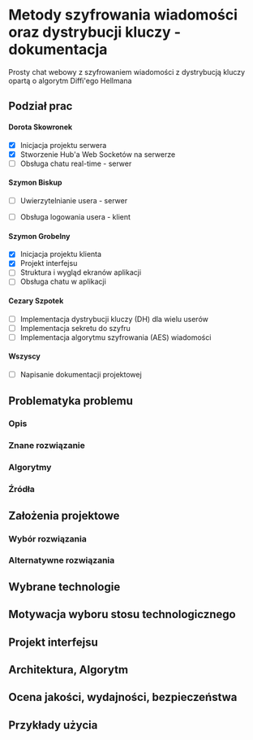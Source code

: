 # Metody szyfrowania wiadomości oraz dystrybucji kluczy - dokumentacja
Prosty chat webowy z szyfrowaniem wiadomości z dystrybucją kluczy opartą o algorytm Diffi'ego Hellmana

## Podział prac

#### Dorota Skowronek

- [x] Inicjacja projektu serwera
- [x] Stworzenie Hub'a Web Socketów na serwerze
- [ ] Obsługa chatu real-time - serwer

#### Szymon Biskup

- [ ] Uwierzytelnianie usera - serwer
- [ ] Obsługa logowania usera - klient


#### Szymon Grobelny

- [x] Inicjacja projektu klienta
- [x] Projekt interfejsu
- [ ] Struktura i wygląd ekranów aplikacji
- [ ] Obsługa chatu w aplikacji

#### Cezary Szpotek

- [ ] Implementacja dystrybucji kluczy (DH) dla wielu userów
- [ ] Implementacja sekretu do szyfru
- [ ] Implementacja algorytmu szyfrowania (AES) wiadomości

#### Wszyscy

- [ ] Napisanie dokumentacji projektowej

## Problematyka problemu

### Opis

### Znane rozwiązanie

### Algorytmy

### Źródła

## Założenia projektowe

### Wybór rozwiązania

### Alternatywne rozwiązania

## Wybrane technologie

## Motywacja wyboru stosu technologicznego

## Projekt interfejsu

## Architektura, Algorytm

## Ocena jakości, wydajności, bezpieczeństwa

## Przykłady użycia
